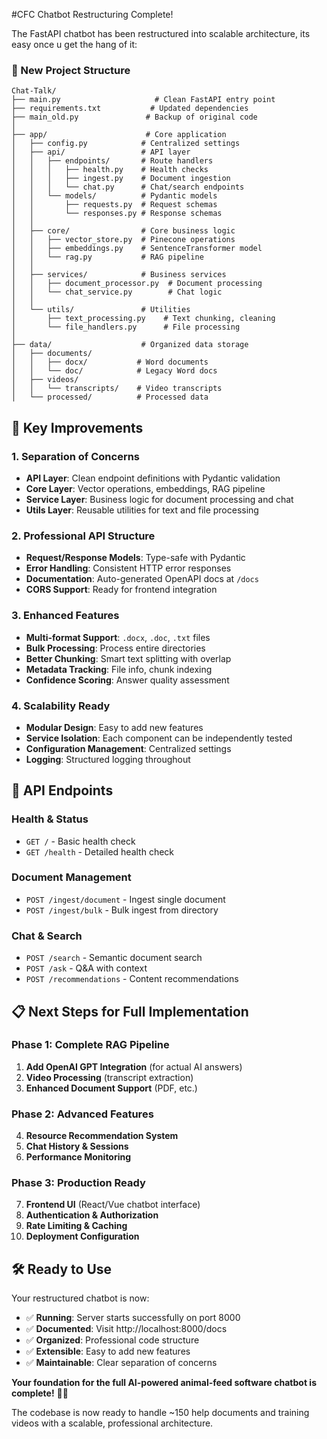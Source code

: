 #CFC Chatbot Restructuring Complete!


The FastAPI chatbot has been restructured into scalable architecture, its easy once u get the hang of it:

### 📁 New Project Structure
```
Chat-Talk/
├── main.py                     # Clean FastAPI entry point
├── requirements.txt           # Updated dependencies
├── main_old.py               # Backup of original code
│
├── app/                      # Core application
│   ├── config.py            # Centralized settings
│   ├── api/                 # API layer
│   │   ├── endpoints/       # Route handlers
│   │   │   ├── health.py    # Health checks
│   │   │   ├── ingest.py    # Document ingestion
│   │   │   └── chat.py      # Chat/search endpoints
│   │   └── models/          # Pydantic models
│   │       ├── requests.py  # Request schemas
│   │       └── responses.py # Response schemas
│   │
│   ├── core/                # Core business logic
│   │   ├── vector_store.py  # Pinecone operations
│   │   ├── embeddings.py    # SentenceTransformer model
│   │   └── rag.py           # RAG pipeline
│   │
│   ├── services/            # Business services
│   │   ├── document_processor.py  # Document processing
│   │   └── chat_service.py        # Chat logic
│   │
│   └── utils/               # Utilities
│       ├── text_processing.py    # Text chunking, cleaning
│       └── file_handlers.py      # File processing
│
├── data/                    # Organized data storage
│   ├── documents/          
│   │   ├── docx/           # Word documents
│   │   └── doc/            # Legacy Word docs
│   ├── videos/
│   │   └── transcripts/    # Video transcripts
│   └── processed/          # Processed data
```

## 🚀 Key Improvements

### 1. **Separation of Concerns**
- **API Layer**: Clean endpoint definitions with Pydantic validation
- **Core Layer**: Vector operations, embeddings, RAG pipeline
- **Service Layer**: Business logic for document processing and chat
- **Utils Layer**: Reusable utilities for text and file processing

### 2. **Professional API Structure**
- **Request/Response Models**: Type-safe with Pydantic
- **Error Handling**: Consistent HTTP error responses
- **Documentation**: Auto-generated OpenAPI docs at `/docs`
- **CORS Support**: Ready for frontend integration

### 3. **Enhanced Features**
- **Multi-format Support**: `.docx`, `.doc`, `.txt` files
- **Bulk Processing**: Process entire directories
- **Better Chunking**: Smart text splitting with overlap
- **Metadata Tracking**: File info, chunk indexing
- **Confidence Scoring**: Answer quality assessment

### 4. **Scalability Ready**
- **Modular Design**: Easy to add new features
- **Service Isolation**: Each component can be independently tested
- **Configuration Management**: Centralized settings
- **Logging**: Structured logging throughout

## 🔧 API Endpoints

### Health & Status
- `GET /` - Basic health check
- `GET /health` - Detailed health check

### Document Management  
- `POST /ingest/document` - Ingest single document
- `POST /ingest/bulk` - Bulk ingest from directory

### Chat & Search
- `POST /search` - Semantic document search
- `POST /ask` - Q&A with context
- `POST /recommendations` - Content recommendations

## 📋 Next Steps for Full Implementation

### Phase 1: Complete RAG Pipeline
1. **Add OpenAI GPT Integration** (for actual AI answers)
2. **Video Processing** (transcript extraction)
3. **Enhanced Document Support** (PDF, etc.)

### Phase 2: Advanced Features
4. **Resource Recommendation System**
5. **Chat History & Sessions**
6. **Performance Monitoring**

### Phase 3: Production Ready
7. **Frontend UI** (React/Vue chatbot interface)
8. **Authentication & Authorization**
9. **Rate Limiting & Caching**
10. **Deployment Configuration**

## 🛠️ Ready to Use

Your restructured chatbot is now:
- ✅ **Running**: Server starts successfully on port 8000
- ✅ **Documented**: Visit http://localhost:8000/docs
- ✅ **Organized**: Professional code structure
- ✅ **Extensible**: Easy to add new features
- ✅ **Maintainable**: Clear separation of concerns

**Your foundation for the full AI-powered animal-feed software chatbot is complete!** 🤖✨

The codebase is now ready to handle ~150 help documents and training videos with a scalable, professional architecture.
